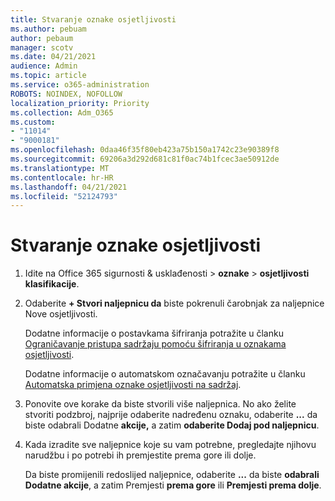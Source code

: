 ```yaml
---
title: Stvaranje oznake osjetljivosti
ms.author: pebuam
author: pebaum
manager: scotv
ms.date: 04/21/2021
audience: Admin
ms.topic: article
ms.service: o365-administration
ROBOTS: NOINDEX, NOFOLLOW
localization_priority: Priority
ms.collection: Adm_O365
ms.custom:
- "11014"
- "9000181"
ms.openlocfilehash: 0daa46f35f80eb423a75b150a1742c23e90389f8
ms.sourcegitcommit: 69206a3d292d681c81f0ac74b1fcec3ae50912de
ms.translationtype: MT
ms.contentlocale: hr-HR
ms.lasthandoff: 04/21/2021
ms.locfileid: "52124793"
---
```

# <a name="how-to-create-a-sensitivity-label"></a>Stvaranje oznake osjetljivosti

1. Idite na Office 365 sigurnosti & usklađenosti > **oznake**  >  **osjetljivosti klasifikacije**.

1. Odaberite **+ Stvori naljepnicu da** biste pokrenuli čarobnjak za naljepnice Nove osjetljivosti.

    Dodatne informacije o postavkama šifriranja potražite u članku [Ograničavanje pristupa sadržaju pomoću šifriranja u oznakama osjetljivosti](https://go.microsoft.com/fwlink/?linkid=2106331).

    Dodatne informacije o automatskom označavanju potražite u članku [Automatska primjena oznake osjetljivosti na sadržaj](https://go.microsoft.com/fwlink/?linkid=2105837).

1. Ponovite ove korake da biste stvorili više naljepnica. No ako želite stvoriti podzbroj, najprije odaberite nadređenu oznaku, odaberite **...** da biste odabrali Dodatne **akcije,** a zatim **odaberite Dodaj pod naljepnicu**.

1. Kada izradite sve naljepnice koje su vam potrebne, pregledajte njihovu narudžbu i po potrebi ih premjestite prema gore ili dolje. 
    
    Da biste promijenili redoslijed naljepnice, odaberite **...** da biste **odabrali Dodatne akcije**, a zatim Premjesti **prema gore** ili **Premjesti prema dolje**.
